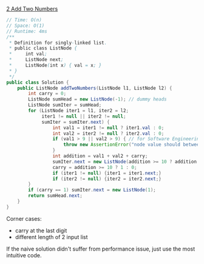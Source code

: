 [2 Add Two Numbers](https://leetcode.com/problems/add-two-numbers/)
```java
// Time: O(n)
// Space: O(1)
// Runtime: 4ms
/**
 * Definition for singly-linked list.
 * public class ListNode {
 *     int val;
 *     ListNode next;
 *     ListNode(int x) { val = x; }
 * }
 */
public class Solution {
    public ListNode addTwoNumbers(ListNode l1, ListNode l2) {
        int carry = 0;
        ListNode sumHead = new ListNode(-1); // dummy heads
        ListNode sumIter = sumHead;
        for (ListNode iter1 = l1, iter2 = l2;
             iter1 != null || iter2 != null;
             sumIter = sumIter.next) {
                 int val1 = iter1 != null ? iter1.val : 0;
                 int val2 = iter2 != null ? iter2.val : 0;
                 if (val1 > 9 || val2 > 9) { // for Software Engineering needs, not for the question
                     throw new AssertionError("node value should between 0 and 9");
                 }
                 int addition = val1 + val2 + carry;
                 sumIter.next = new ListNode(addition >= 10 ? addition - 10 : addition);
                 carry = addition >= 10 ? 1 : 0;
                 if (iter1 != null) {iter1 = iter1.next;}
                 if (iter2 != null) {iter2 = iter2.next;}
        }
        if (carry == 1) sumIter.next = new ListNode(1);
        return sumHead.next;
    }
}
```
Corner cases:
- carry at the last digit
- different length of 2 input list

If the naive solution didn't suffer from performance issue, just use the most intuitive code.

